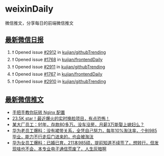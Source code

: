 # weixinDaily
微信推文，分享每日的前端微信推文

## [最新微信日报](https://github.com/kujian/weixinDaily/issues)

<!--START_SECTION:activity-->
1. ❗ Opened issue [#2912](https://github.com/kujian/githubTrending/issues/2912) in [kujian/githubTrending](https://github.com/kujian/githubTrending)
2. ❗ Opened issue [#1768](https://github.com/kujian/frontendDaily/issues/1768) in [kujian/frontendDaily](https://github.com/kujian/frontendDaily)
3. ❗ Opened issue [#2911](https://github.com/kujian/githubTrending/issues/2911) in [kujian/githubTrending](https://github.com/kujian/githubTrending)
4. ❗ Opened issue [#1767](https://github.com/kujian/frontendDaily/issues/1767) in [kujian/frontendDaily](https://github.com/kujian/frontendDaily)
5. ❗ Opened issue [#2910](https://github.com/kujian/githubTrending/issues/2910) in [kujian/githubTrending](https://github.com/kujian/githubTrending)
<!--END_SECTION:activity-->


## [最新微信推文](https://weixin.qdkfweb.cn/)

<!-- BLOG-POST-LIST:START -->
- [手把手教你玩转 Nginx 配置](https://weixin.qdkfweb.cn/53500.html)
- [23.5K star！最近爆火的实时换脸项目，有点恐怖！](https://weixin.qdkfweb.cn/53518.html)
- [某大厂员工：91年，存款80多万。没车没房，月薪3万能娶上媳妇么？](https://weixin.qdkfweb.cn/53514.html)
- [华为老员工爆料：没有裙带关系，全凭自己努力，每年10%淘汰率，个别985毕业，能力不行走后门进来的，也会被淘汰](https://weixin.qdkfweb.cn/53506.html)
- [华为女员工爆料：已婚已育，211本985硕，提前知道不续签了，想转行，但发现啥也不会，本专业电子通信荒废了，人生灰暗啊](https://weixin.qdkfweb.cn/53508.html)
<!-- BLOG-POST-LIST:END -->